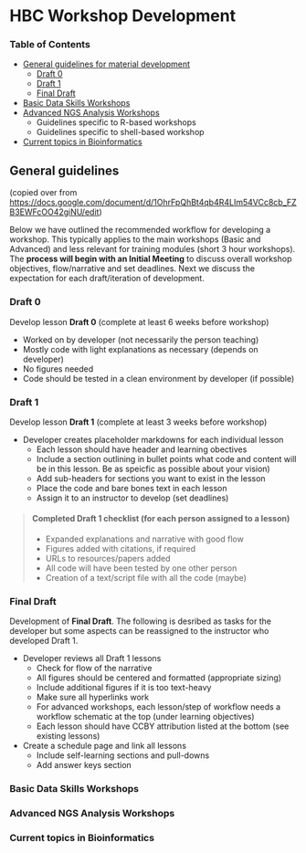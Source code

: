 # HBC Workshop Development

### Table of Contents
* [General guidelines for material development](#general-guidelines)
   * [Draft 0](#draft-0)
   * [Draft 1](#draft-1)
   * [Final Draft](#final-draft)
* [Basic Data Skills Workshops](#basic-data-skills-workshops)
* [Advanced NGS Analysis Workshops](#advanced-ngs-analysis-workshops)
    * Guidelines specific to R-based workshops
    * Guidelines specific to shell-based workshop
* [Current topics in Bioinformatics](#current-topics-in-bioinformatics)

## General guidelines
(copied over from https://docs.google.com/document/d/1OhrFpQhBt4qb4R4LIm54VCc8cb_FZB3EWFcOO42giNU/edit)

Below we have outlined the recommended workflow for developing a workshop. This typically applies to the main workshops (Basic and Advanced) and less relevant for training modules (short 3 hour workshops). The **process will begin with an Initial Meeting** to discuss overall workshop objectives, flow/narrative and set deadlines. Next we discuss the expectation for each draft/iteration of development.

### Draft 0
Develop lesson **Draft 0** (complete at least 6 weeks before workshop)

* Worked on by developer (not necessarily the person teaching)
* Mostly code with light explanations as necessary (depends on developer)
* No figures needed
* Code should be tested in a clean environment by developer (if possible)

### Draft 1
Develop lesson **Draft 1** (complete at least 3 weeks before workshop)
    
* Developer creates placeholder markdowns for each individual lesson
   * Each lesson should have header and learning obectives
   * Include a section outlining in bullet points what code and content will be in this lesson. Be as speicfic as possible about your vision)
   * Add sub-headers for sections you want to exist in the lesson
   * Place the code and bare bones text in each lesson
   * Assign it to an instructor to develop (set deadlines)
           
> #### Completed Draft 1 checklist (for each person assigned to a lesson)
> * Expanded explanations and narrative with good flow
> * Figures added with citations, if required
> * URLs to resources/papers added
> * All code will have been tested by one other person
> * Creation of a text/script file with all the code (maybe)

### Final Draft
Development of **Final Draft**. The following is desribed as tasks for the developer but some aspects can be reassigned to the instructor who developed Draft 1.

* Developer reviews all Draft 1 lessons
  * Check for flow of the narrative 
  * All figures should be centered and formatted (appropriate sizing)
  * Include additional figures if it is too text-heavy
  * Make sure all hyperlinks work
  * For advanced workshops, each lesson/step of workflow needs a workflow schematic at the top (under learning objectives)
  * Each lesson should have CCBY attribution listed at the bottom (see existing lessons)
* Create a schedule page and link all lessons
   * Include self-learning sections and pull-downs
   * Add answer keys section

### Basic Data Skills Workshops

### Advanced NGS Analysis Workshops

### Current topics in Bioinformatics

